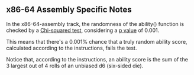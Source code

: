 ## x86-64 Assembly Specific Notes

In the x86-64-assembly track, the randomness of the ability() function is checked by a [Chi-squared test](https://en.wikipedia.org/wiki/Pearson%27s_chi-squared_test), considering a [p value](https://en.wikipedia.org/wiki/P-value) of 0.001.

This means that there's a 0.001% chance that a truly random ability score, calculated according to the instructions, fails the test.

Notice that, according to the instructions, an ability score is the sum of the 3 largest out of 4 rolls of an unbiased d6 (six-sided die).
